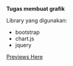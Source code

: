 
<b>Tugas membuat grafik </b>

Library yang digunakan:
- bootstrap
- chart.js
- jquery


[Previews Here](https://jovianreynaldo.github.io/GMAT_Grafik)

